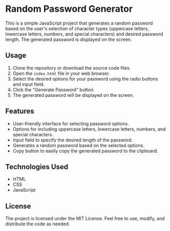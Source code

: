 # Random Password Generator

This is a simple JavaScript project that generates a random password based on the user's selection of character types (uppercase letters, lowercase letters, numbers, and special characters) and desired password length. The generated password is displayed on the screen.

## Usage

1. Clone the repository or download the source code files.
2. Open the `index.html` file in your web browser.
3. Select the desired options for your password using the radio buttons and input field.
4. Click the "Generate Password" button.
5. The generated password will be displayed on the screen.

## Features

- User-friendly interface for selecting password options.
- Options for including uppercase letters, lowercase letters, numbers, and special characters.
- Input field to specify the desired length of the password.
- Generates a random password based on the selected options.
- Copy button to easily copy the generated password to the clipboard.

## Technologies Used

- HTML
- CSS
- JavaScript

## License

The project is licensed under the MIT License. Feel free to use, modify, and distribute the code as needed.

